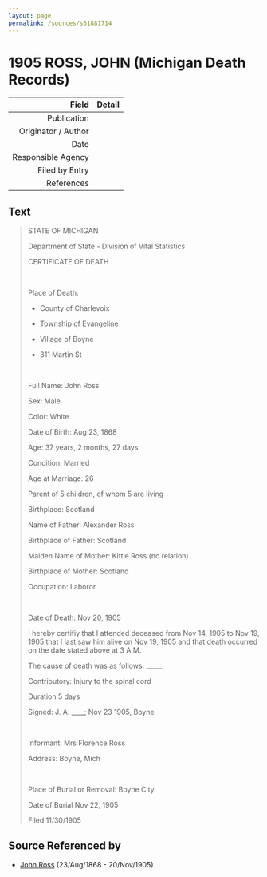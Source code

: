 ```yaml
---
layout: page
permalink: /sources/s61881714
---
```


# 1905 ROSS, JOHN (Michigan Death Records)

Field | Detail
---:|:---
Publication | 
Originator / Author | 
Date | 
Responsible Agency | 
Filed by Entry | 
References | 

## Text

> STATE OF MICHIGAN
>
> Department of State - Division of Vital Statistics
>
> CERTIFICATE OF DEATH
>
> <br/>
>
> Place of Death:
>
> - County of Charlevoix
>
> - Township of Evangeline
>
> - Village of Boyne
>
> - 311 Martin St
>
> <br/>
>
> Full Name: John Ross
>
> Sex: Male
>
> Color: White
>
> Date of Birth: Aug 23, 1868
>
> Age: 37 years, 2 months, 27 days
>
> Condition: Married
>
> Age at Marriage: 26
>
> Parent of 5 children, of whom 5 are living
>
> Birthplace: Scotland
>
> Name of Father: Alexander Ross
>
> Birthplace of Father: Scotland
>
> Maiden Name of Mother: Kittie Ross (no relation)
>
> Birthplace of Mother: Scotland
>
> Occupation: Laboror
>
> <br/>
>
> Date of Death: Nov 20, 1905
>
> I hereby certifiy that I attended deceased from Nov 14, 1905 to Nov 19, 1905 that I last saw him alive on Nov 19, 1905 and that death occurred on the date stated above at 3 A.M.
>
> The cause of death was as follows: _____
>
> Contributory: Injury to the spinal cord
>
> Duration 5 days
>
> Signed: J. A. ____; Nov 23 1905, Boyne
>
> <br/>
>
> Informant: Mrs Florence Ross
>
> Address: Boyne, Mich
>
> <br/>
>
> Place of Burial or Removal: Boyne City
>
> Date of Burial Nov 22, 1905
>
> Filed 11/30/1905
>

## Source Referenced by

* [John Ross](../people/@16505504@-john-ross-b1868-8-23-d1905-11-20.md) (23/Aug/1868 - 20/Nov/1905)
